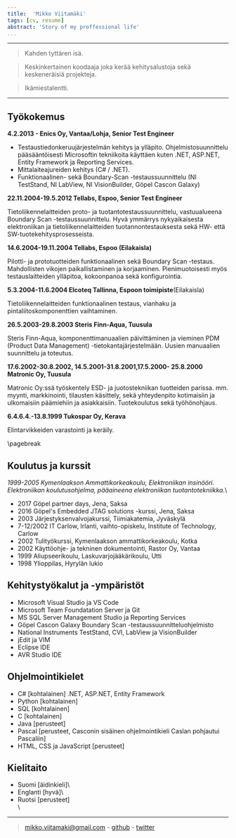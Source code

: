 ```yaml
---
title:  'Mikko Viitamäki'
tags: [cv, resume]
abstract: 'Story of my proffessional life'
...
```



----

>Kahden tyttären isä.

>Keskinkertainen koodaaja joka kerää kehitysalustoja sekä keskeneräisiä projekteja.

>Ikämiestalentti.

----

Työkokemus
--------------------
**4.2.2013 - Enics Oy, Vantaa/Lohja, Senior Test Engineer**

-   Testaustiedonkeruujärjestelmän kehitys ja ylläpito.
    Ohjelmistosuunnittelu pääsääntöisesti Microsoftin tekniikoita
    käyttäen kuten .NET, ASP.NET, Entity Framework ja Reporting
    Services.
-   Mittalaiteajureiden kehitys (C\# / .NET).
-   Funktionaalinen- sekä Boundary-Scan -testaussuunnittelu (NI
    TestStand, NI LabView, NI VisionBuilder, Göpel Cascon Galaxy)

**22.11.2004-19.5.2012 Tellabs, Espoo, Senior Test Engineer**

Tietoliikennelaitteiden proto- ja tuotantotestaussuunnittelu,
vastuualueena Boundary Scan -testaussuunnittelu. Hyvä ymmärrys
nykyaikaisesta elektroniikan ja tietoliikennelaitteiden
tuotannontestauksesta sekä HW- että SW-tuotekehitysprosesseista.

**14.6.2004-19.11.2004 Tellabs, Espoo (Eilakaisla)**

Pilotti- ja prototuotteiden funktionaalinen sekä Boundary Scan -testaus.
Mahdollisten vikojen paikallistaminen ja korjaaminen. Pienimuotoisesti
myös testauslaitteiden ylläpitoa, kokoonpanoa sekä konfigurointia.

**5.3.2004-11.6.2004 Elcoteq Tallinna, Espoon toimipiste**(Eilakaisla)

Tietoliikennelaitteiden funktionaalinen testaus, vianhaku ja
pintaliitoskomponenttien vaihtaminen.

**26.5.2003-29.8.2003 Steris Finn-Aqua, Tuusula**

Steris Finn-Aqua, komponenttimanuaalien päivittäminen ja vieminen PDM
(Product Data Management) -tietokantajärjestelmään. Uusien manuaalien
suunnittelu ja toteutus.

**17.6.2002-30.8.2002, 14.5.2001-31.8.2001,17.5.2000- 25.8.2000 Matronic Oy, Tuusula**

Matronic Oy:ssä työskentely ESD- ja juotostekniikan tuotteiden parissa.
mm. myynti, markkinointi, tilausten käsittely, sekä yhteydenpito
kotimaisiin ja ulkomaisiin päämiehiin ja asiakkaisiin. Tuotekoulutus
sekä työhönohjaus.

**6.4.6.4.-13.8.1999 Tukospar Oy, Kerava**

Elintarvikkeiden varastointi ja keräily.

\pagebreak

Koulutus ja kurssit
--------------------------------

*1999-2005 Kymenlaakson Ammattikorkeakoulu, Elektroniikan insinööri.
Elektroniikan koulutusohjelma, pääaineena elektroniikan
tuotantotekniikka.*\

-   2017 Göpel partner days, Jena, Saksa
-   2016 Göpel\'s Embedded JTAG solutions -kurssi, Jena, Saksa
-   2003 Järjestyksenvalvojakurssi, Tiimiakatemia, Jyväskylä
-   7-12/2002 IT Carlow, Irlanti, vaihto-opiskelu, Institute of
    Technology, Carlow
-   2002 Tulityökurssi, Kymenlaakson ammattikorkeakoulu, Kotka
-   2002 Käyttöohje- ja tekninen dokumentointi, Rastor Oy, Vantaa
-   1999 Aliupseerikoulu, Laskuvarjojääkärikoulu, Utti
-   1998 Ylioppilas, Hyrylän lukio

Kehitystyökalut ja -ympäristöt
------------------------------------------------

-   Microsoft Visual Studio ja VS Code
-   Microsoft Team Foundatation Server ja Git
-   MS SQL Server Management Studio ja Reporting Services
-   Göpel Cascon Galaxy Boundary Scan -testaussuunnitteluohjelmisto
-   National Instruments TestStand, CVI, LabView ja VisionBuilder
-   jEdit ja VIM
-   Eclipse IDE
-   AVR Studio IDE

Ohjelmointikielet
----------------------------

-   C\# \[kohtalainen\] .NET, ASP.NET, Entity Framework
-   Python \[kohtalainen\]
-   SQL \[kohtalainen\]
-   C \[kohtalainen\]
-   Java \[perusteet\]
-   Pascal \[perusteet, Casconin sisäinen ohjelmointikieli Caslan
    pohjautui Pascaliin\]
-   HTML, CSS ja JavaScript \[perusteet\]



Kielitaito
---------------
- Suomi \[äidinkieli\]\
- Englanti \[hyvä\]\
- Ruotsi \[perusteet\]\
\

----

> [mikko.viitamaki@gmail.com](mailto:mikko.viitamaki@gmail.com) - [github](https://github.com/frogshead) - [twitter](https://twitter.com/freezing_point)

